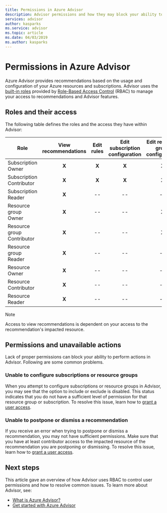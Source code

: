 ```yaml
---
title: Permissions in Azure Advisor 
description: Advisor permissions and how they may block your ability to configure subscriptions or postpone or dismiss recommendations.
services: advisor
author: kasparks
ms.service: advisor
ms.topic: article
ms.date: 04/03/2019
ms.author: kasparks
---
```


# Permissions in Azure Advisor

Azure Advisor provides recommendations based on the usage and configuration of your Azure resources and subscriptions. Advisor uses the [built-in roles](https://docs.microsoft.com/azure/role-based-access-control/built-in-roles) provided by [Role-Based Access Control](https://docs.microsoft.com/en-us/azure/role-based-access-control/overview) (RBAC) to manage your access to recommendations and Advisor features. 

## Roles and their access

The following table defines the roles and the access they have within Advisor:

| **Role** | **View recommendations** | **Edit rules** | **Edit subscription configuration** | **Edit resource group configuration**| **Dismiss and postpone recommendations**|
|---|:---:|:---:|:---:|:---:|:---:|
|Subscription Owner|**X**|**X**|**X**|**X**|**X**|
|Subscription Contributor|**X**|**X**|**X**|**X**|**X**|
|Subscription Reader|**X**|--|--|--|--|
|Resource group Owner|**X**|--|--|**X**|**X**|
|Resource group Contributor|**X**|--|--|**X**|**X**|
|Resource group Reader|**X**|--|--|--|--|
|Resource Owner|**X**|--|--|--|**X**|
|Resource Contributor|**X**|--|--|--|**X**|
|Resource Reader|**X**|--|--|--|--|

> [!NOTE]
> Access to view recommendations is dependent on your access to the recommendation's impacted resource.

## Permissions and unavailable actions

Lack of proper permissions can block your ability to perform actions in Advisor. Following are some common problems.

### Unable to configure subscriptions or resource groups

When you attempt to configure subscriptions or resource groups in Advisor, you may see that the option to include or exclude is disabled. This status indicates that you do not have a sufficient level of permission for that resource group or subscription. To resolve this issue, learn how to [grant a user access](https://docs.microsoft.com/azure/role-based-access-control/quickstart-assign-role-user-portal).

### Unable to postpone or dismiss a recommendation

If you receive an error when trying to postpone or dismiss a recommendation, you may not have sufficient permissions. Make sure that you have at least contributor access to the impacted resource of the recommendation you are postponing or dismissing. To resolve this issue, learn how to [grant a user access](https://docs.microsoft.com/azure/role-based-access-control/quickstart-assign-role-user-portal).

## Next steps

This article gave an overview of how Advisor uses RBAC to control user permissions and how to resolve common issues. To learn more about Advisor, see:

- [What is Azure Advisor?](https://docs.microsoft.com/azure/advisor/advisor-overview)
- [Get started with Azure Advisor](https://docs.microsoft.com/azure/advisor/advisor-get-started)